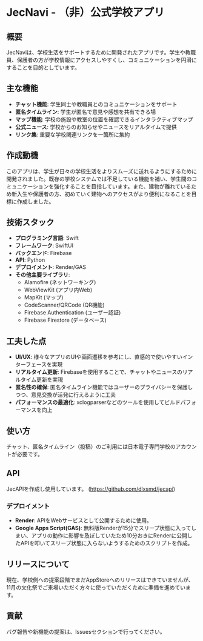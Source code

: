 # JecNavi - （非）公式学校アプリ

## 概要

JecNaviは、学校生活をサポートするために開発されたアプリです。学生や教職員、保護者の方が学校情報にアクセスしやすくし、コミュニケーションを円滑にすることを目的としています。

## 主な機能

- **チャット機能**: 学生同士や教職員とのコミュニケーションをサポート
- **匿名タイムライン**: 学生が匿名で意見や感想を共有できる場
- **マップ機能**: 学校の施設や教室の位置を確認できるインタラクティブマップ
- **公式ニュース**: 学校からのお知らせやニュースをリアルタイムで提供
- **リンク集**: 重要な学校関連リンクを一箇所に集約

## 作成動機

このアプリは、学生が日々の学校生活をよりスムーズに送れるようにするために開発されました。既存の学校システムでは不足している機能を補い、学生間のコミュニケーションを強化することを目指しています。また、建物が離れているため新入生や保護者の方、初めていく建物へのアクセスがより便利になることを目標に作成しました。

## 技術スタック

- **プログラミング言語**: Swift
- **フレームワーク**: SwiftUI
- **バックエンド**: Firebase
- **API**: Python
- **デプロイメント**: Render/GAS
- **その他主要ライブラリ**: 
  - Alamofire (ネットワーキング)
  - WebViewKit (アプリ内Web)
  - MapKit (マップ)
  - CodeScanner/QRCode (QR機能) 
  - Firebase Authentication (ユーザー認証)
  - Firebase Firestore (データベース)



## 工夫した点

- **UI/UX**: 様々なアプリのUIや画面遷移を参考にし、直感的で使いやすいインターフェースを実現
- **リアルタイム更新**: Firebaseを使用することで、チャットやニュースのリアルタイム更新を実現
- **匿名性の確保**: 匿名タイムライン機能ではユーザーのプライバシーを保護しつつ、意見交換が活発に行えるように工夫
- **パフォーマンスの最適化**: xclogparserなどのツールを使用してビルドパフォーマンスを向上

## 使い方

チャット、匿名タイムライン（投稿）のご利用には日本電子専門学校のアカウントが必要です。

## API
JecAPIを作成し使用しています。
(https://github.com/dlxsmd/jecapi)

### デプロイメント
- **Render**: APIをWebサービスとして公開するために使用。
- **Google Apps Script(GAS)**: 無料版Renderが15分でスリープ状態に入ってしまい、アプリの動作に影響を及ぼしていたため10分おきにRenderに公開したAPIを叩いてスリープ状態に入らないようするためのスクリプトを作成。

## リリースについて
現在、学校側への提案段階でまだAppStoreへのリリースはできていませんが、11月の文化祭でご来場いただく方々に使っていただくために準備を進めています。

## 貢献
バグ報告や新機能の提案は、Issuesセクションで行ってください。
